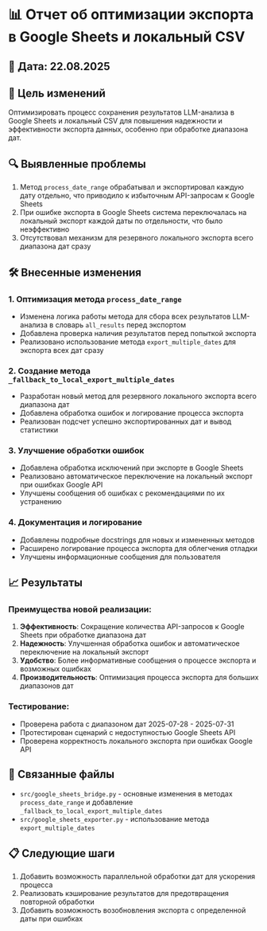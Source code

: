 # 📊 Отчет об оптимизации экспорта в Google Sheets и локальный CSV

## 📅 Дата: 22.08.2025

## 🎯 Цель изменений
Оптимизировать процесс сохранения результатов LLM-анализа в Google Sheets и локальный CSV для повышения надежности и эффективности экспорта данных, особенно при обработке диапазона дат.

## 🔍 Выявленные проблемы
1. Метод `process_date_range` обрабатывал и экспортировал каждую дату отдельно, что приводило к избыточным API-запросам к Google Sheets
2. При ошибке экспорта в Google Sheets система переключалась на локальный экспорт каждой даты по отдельности, что было неэффективно
3. Отсутствовал механизм для резервного локального экспорта всего диапазона дат сразу

## 🛠️ Внесенные изменения

### 1. Оптимизация метода `process_date_range`
- Изменена логика работы метода для сбора всех результатов LLM-анализа в словарь `all_results` перед экспортом
- Добавлена проверка наличия результатов перед попыткой экспорта
- Реализовано использование метода `export_multiple_dates` для экспорта всех дат сразу

### 2. Создание метода `_fallback_to_local_export_multiple_dates`
- Разработан новый метод для резервного локального экспорта всего диапазона дат
- Добавлена обработка ошибок и логирование процесса экспорта
- Реализован подсчет успешно экспортированных дат и вывод статистики

### 3. Улучшение обработки ошибок
- Добавлена обработка исключений при экспорте в Google Sheets
- Реализовано автоматическое переключение на локальный экспорт при ошибках Google API
- Улучшены сообщения об ошибках с рекомендациями по их устранению

### 4. Документация и логирование
- Добавлены подробные docstrings для новых и измененных методов
- Расширено логирование процесса экспорта для облегчения отладки
- Улучшены информационные сообщения для пользователя

## 📈 Результаты

### Преимущества новой реализации:
1. **Эффективность**: Сокращение количества API-запросов к Google Sheets при обработке диапазона дат
2. **Надежность**: Улучшенная обработка ошибок и автоматическое переключение на локальный экспорт
3. **Удобство**: Более информативные сообщения о процессе экспорта и возможных ошибках
4. **Производительность**: Оптимизация процесса экспорта для больших диапазонов дат

### Тестирование:
- Проверена работа с диапазоном дат 2025-07-28 - 2025-07-31
- Протестирован сценарий с недоступностью Google Sheets API
- Проверена корректность локального экспорта при ошибках Google API

## 🔄 Связанные файлы
- `src/google_sheets_bridge.py` - основные изменения в методах `process_date_range` и добавление `_fallback_to_local_export_multiple_dates`
- `src/google_sheets_exporter.py` - использование метода `export_multiple_dates`

## 📋 Следующие шаги
1. Добавить возможность параллельной обработки дат для ускорения процесса
2. Реализовать кэширование результатов для предотвращения повторной обработки
3. Добавить возможность возобновления экспорта с определенной даты при ошибках